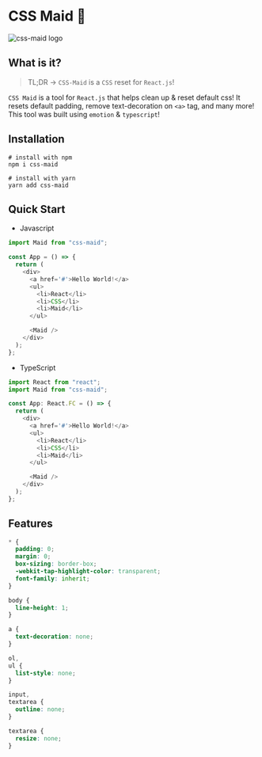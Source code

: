 # CSS Maid 🧹

![css-maid logo](https://raw.githubusercontent.com/joshxfi/green-calculator/master/public/css-maid-logo.png)

## What is it?

> TL;DR &rarr; `CSS-Maid` is a `CSS` reset for `React.js`!

`CSS Maid` is a tool for `React.js` that helps clean up & reset default css! It resets default padding, remove text-decoration on `<a>` tag, and many more! This tool was built using `emotion` & `typescript`!

## Installation

```shell
# install with npm
npm i css-maid

# install with yarn
yarn add css-maid
```

## Quick Start

- Javascript

```js
import Maid from "css-maid";

const App = () => {
  return (
    <div>
      <a href='#'>Hello World!</a>
      <ul>
        <li>React</li>
        <li>CSS</li>
        <li>Maid</li>
      </ul>

      <Maid />
    </div>
  );
};
```

- TypeScript

```js
import React from "react";
import Maid from "css-maid";

const App: React.FC = () => {
  return (
    <div>
      <a href='#'>Hello World!</a>
      <ul>
        <li>React</li>
        <li>CSS</li>
        <li>Maid</li>
      </ul>

      <Maid />
    </div>
  );
};
```

## Features

```css
* {
  padding: 0;
  margin: 0;
  box-sizing: border-box;
  -webkit-tap-highlight-color: transparent;
  font-family: inherit;
}

body {
  line-height: 1;
}

a {
  text-decoration: none;
}

ol,
ul {
  list-style: none;
}

input,
textarea {
  outline: none;
}

textarea {
  resize: none;
}
```
